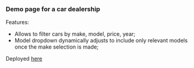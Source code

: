 ### Demo page for a car dealership

Features:
- Allows to filter cars by make, model, price, year;
- Model dropdown dynamically adjusts to include only relevant models once the make selection is made;

Deployed [here](https://carshop-demo-page.herokuapp.com/)
